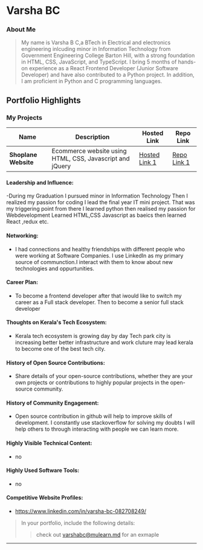 # Varsha BC

### About Me

>My name is Varsha B C,a BTech in Electrical and electronics engineering inlcuding minor in Information Technology from Government Engineering College Barton Hill, with a strong foundation in HTML, CSS, JavaScript, and TypeScript. I bring 5 months of hands-on experience as a React Frontend Developer (Junior Software Developer) and have also contributed to a Python project. In addition, I am proficient in Python and C programming languages.



## Portfolio Highlights

### My Projects

| Name                | Description                                                               | Hosted Link                              | Repo Link                                                      |
|---------------------|---------------------------------------------------------------------------|------------------------------------------|----------------------------------------------------------------|
| **Shoplane Website**  | Ecommerce website using HTML, CSS, Javascript and jQuery                                              | [Hosted Link 1](https://codepen.io/Varsha-Bc/full/poqqGxo)    | [Repo Link 1](https://github.com/Var-sha-16/ShopLaneWebsite.git)             |


#### Leadership and Influence:

-During my Graduation I pursued minor in Information Technology Then I realized my passion for coding I lead the final year IT mini project. That was my triggering point from there I learned python then realised my passion for Webdevelopment Learned HTML,CSS Javascript as baeics then learned React ,redux etc.

#### Networking:

- I had connections and healthy friendships with different people who were working at Software Companies. I use LinkedIn as my primary source of communction.I interact with them to know about new technologies and oppurtunities.

#### Career Plan:

- To become a frontend developer after that iwould like to switch my career as a Full stack developer. Then to become a senior full stack developer 

#### Thoughts on Kerala's Tech Ecosystem:

- Kerala tech ecosystem is growing day by day Tech park city is increasing better better infrastructure  and work cluture may lead kerala to become one of the best tech city.
#### History of Open Source Contributions:

- Share details of your open-source contributions, whether they are your own projects or contributions to highly popular projects in the open-source community.

#### History of Community Engagement:

-  Open source contribution in github will help to improve skills of development. I constantly use stackoverflow for solving my doubts I will help others to through interacting with people we can learn more.

#### Highly Visible Technical Content:

- no

#### Highly Used Software Tools:

- no

#### Competitive Website Profiles:

- https://www.linkedin.com/in/varsha-bc-082708249/



> In your portfolio, include the following details:
>> check out [varshabc@mulearn.md](./profiles/varshabc@mulearn.md) for an exmaple

---
